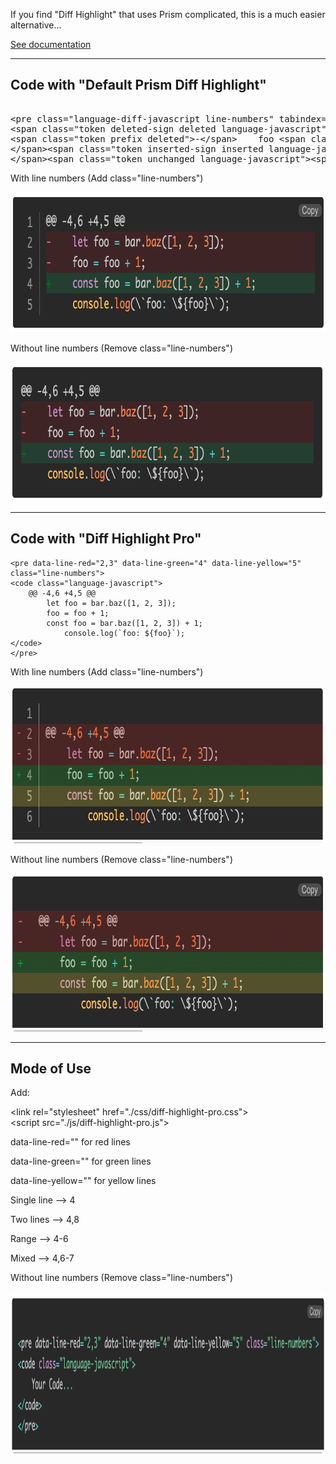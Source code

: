 If you find "Diff Highlight" that uses Prism complicated, this is a much easier alternative...

<a href="./index.html">See documentation</a>

* * *

  
  

Code with "Default Prism Diff Highlight"
----------------------------------------
<pre><code class="language-markup"></code>
&lt;pre class="language-diff-javascript line-numbers" tabindex="0">&lt;code class="diff-highlight language-diff-javascript">&lt;span class="token coord">@@ -4,6 +4,5 @@&lt;/span>
&lt;span class="token deleted-sign deleted language-javascript">&lt;span class="token prefix deleted">-&lt;/span>    &lt;span class="token keyword">let&lt;/span> foo &lt;span class="token operator">=&lt;/span> bar&lt;span class="token punctuation">.&lt;/span>&lt;span class="token function">baz&lt;/span>&lt;span class="token punctuation">(&lt;/span>&lt;span class="token punctuation">[&lt;/span>&lt;span class="token number">1&lt;/span>&lt;span class="token punctuation">,&lt;/span> &lt;span class="token number">2&lt;/span>&lt;span class="token punctuation">,&lt;/span> &lt;span class="token number">3&lt;/span>&lt;span class="token punctuation">]&lt;/span>&lt;span class="token punctuation">)&lt;/span>&lt;span class="token punctuation">;&lt;/span>
&lt;span class="token prefix deleted">-&lt;/span>    foo &lt;span class="token operator">=&lt;/span> foo &lt;span class="token operator">+&lt;/span> &lt;span class="token number">1&lt;/span>&lt;span class="token punctuation">;&lt;/span>
&lt;/span>&lt;span class="token inserted-sign inserted language-javascript">&lt;span class="token prefix inserted">+&lt;/span>    &lt;span class="token keyword">const&lt;/span> foo &lt;span class="token operator">=&lt;/span> bar&lt;span class="token punctuation">.&lt;/span>&lt;span class="token function">baz&lt;/span>&lt;span class="token punctuation">(&lt;/span>&lt;span class="token punctuation">[&lt;/span>&lt;span class="token number">1&lt;/span>&lt;span class="token punctuation">,&lt;/span> &lt;span class="token number">2&lt;/span>&lt;span class="token punctuation">,&lt;/span> &lt;span class="token number">3&lt;/span>&lt;span class="token punctuation">]&lt;/span>&lt;span class="token punctuation">)&lt;/span> &lt;span class="token operator">+&lt;/span> &lt;span class="token number">1&lt;/span>&lt;span class="token punctuation">;&lt;/span>
&lt;/span>&lt;span class="token unchanged language-javascript">&lt;span class="token prefix unchanged"> &lt;/span>    console&lt;span class="token punctuation">.&lt;/span>&lt;span class="token function">log&lt;/span>&lt;span class="token punctuation">(&lt;/span>&lt;span class="token template-string">&lt;span class="token template-punctuation string">\`&lt;/span>&lt;span class="token string">foo: &lt;/span>&lt;span class="token interpolation">&lt;span class="token interpolation-punctuation punctuation">\${&lt;/span>foo&lt;span class="token interpolation-punctuation punctuation">}&lt;/span>&lt;/span>&lt;span class="token template-punctuation string">\`&lt;/span>&lt;/span>&lt;span class="token punctuation">)&lt;/span>&lt;span class="token punctuation">;&lt;/span>&lt;/span>&lt;/code>&lt;/pre>
</code></pre>
  
<p>With line numbers (Add class="line-numbers")</p>
<img src="./img/01.png" alt="Diff Highlight With line numbers" style="height: 224px; width:792px;"/>

<p>Without line numbers (Remove class="line-numbers")</p>
<img src="./img/02.png" alt="Diff Highlight Without line numbers" style="height: 223px; width:794px;"/>

* * *

  
  

Code with "Diff Highlight Pro"
------------------------------

    
    <pre data-line-red="2,3" data-line-green="4" data-line-yellow="5" class="line-numbers">
    <code class="language-javascript">
        @@ -4,6 +4,5 @@
            let foo = bar.baz([1, 2, 3]);
            foo = foo + 1;
            const foo = bar.baz([1, 2, 3]) + 1;
                console.log(`foo: ${foo}`);
    </code>
    </pre>
    

<p>With line numbers (Add class="line-numbers")</p>
<img src="./img/03.png" alt="Diff Highlight Pro With line numbers" style="height: 252px; width:793px;"/>

<p>Without line numbers (Remove class="line-numbers")</p>
<img src="./img/04.png" alt="Diff Highlight Pro Without line numbers" style="height: 253px; width:792px;"/>

* * *

  
  

Mode of Use
-----------

  

Add:

&lt;link rel="stylesheet" href="./css/diff-highlight-pro.css"><br>
&lt;script src="./js/diff-highlight-pro.js"></script>
  

data-line-red="" for red lines

data-line-green="" for green lines

data-line-yellow="" for yellow lines

  

Single line --> 4

Two lines --> 4,8

Range --> 4-6

Mixed --> 4,6-7

  

<p>Without line numbers (Remove class="line-numbers")</p>
<img src="./img/05.png" alt="Diff Highlight Pro Example" style="height: 259px; width:1201px;"/>
